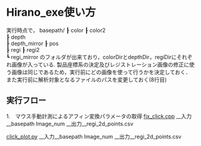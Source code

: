 # Hirano_exe使い方
実行時点で，
basepath/
┠  color
┠  color2  
┠  depth  
┠  depth_mirror
┠  pos  
┠  regi
┠  regi2    
┗  regi_mirror
のフォルダが出来ており，colorDirとdepthDir，regiDirにそれぞれ画像が入っている.
製品座標系の決定及びレジストレーション画像の修正に使う画像は同じであるため，実行前にどの画像を使って行うかを決定しておく．
また実行前に解析対象となるファイルのパスを変更しておく(8行目)
## 実行フロー
1.　マウス手動計測によるアフィン変換パラメータの取得
[fix_click.cpp](C++script/fix_click.cpp)
__入力__basepath Image_num
__出力__regi_2d_points.csv

[click_plot.py](pythonscript/ImageTool/click_plot.py)
__入力__basepath Image_num
__出力__regi_2d_points.csv

